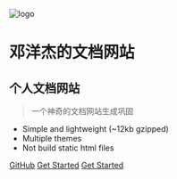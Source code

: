 ![logo](_media/icon.svg)
# 邓洋杰的文档网站
## 个人文档网站
> 一个神奇的文档网站生成巩固

* Simple and lightweight (~12kb gzipped)
* Multiple themes
* Not build static html files

[GitHub](https://github.com/YeSei/)
[Get Started](#quick-start)
[Get Started](#quick-start)